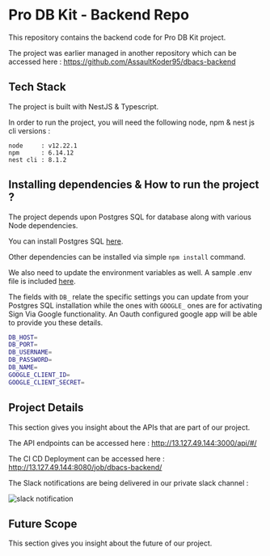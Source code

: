 # Pro DB Kit - Backend Repo

This repository contains the backend code for Pro DB Kit project.

The project was earlier managed in another repository which can be accessed here : https://github.com/AssaultKoder95/dbacs-backend

## Tech Stack

The project is built with NestJS & Typescript.

In order to run the project, you will need the following node, npm & nest js cli versions :

```
node     : v12.22.1
npm      : 6.14.12
nest cli : 8.1.2
```

## Installing dependencies & How to run the project ?

The project depends upon Postgres SQL for database along with various Node dependencies.

You can install Postgres SQL [here](https://www.postgresql.org/download/).

Other dependencies can be installed via simple `npm install` command.

We also need to update the environment variables as well. A sample .env file is included [here](https://github.com/pesto-students/n8-prodbkit-service-epsilon-8/blob/master/.env.sample).

The fields with `DB_` relate the specific settings you can update from your Postgres SQL installation while the ones with `GOOGLE_` ones are for activating Sign Via Google functionality. An Oauth configured google app will be able to provide you these details.

```bash
DB_HOST=
DB_PORT=
DB_USERNAME=
DB_PASSWORD=
DB_NAME=
GOOGLE_CLIENT_ID=
GOOGLE_CLIENT_SECRET=
```

## Project Details

This section gives you insight about the APIs that are part of our project.

The API endpoints can be accessed here : http://13.127.49.144:3000/api/#/

The CI CD Deployment can be accessed here : http://13.127.49.144:8080/job/dbacs-backend/

The Slack notifications are being delivered in our private slack channel :

![slack notification](https://ik.imagekit.io/cbe92xj3y66/Screenshot_2021-10-31_at_12.23.37_PM__KbbJUQS66f.png)

## Future Scope

This section gives you insight about the future of our project.
